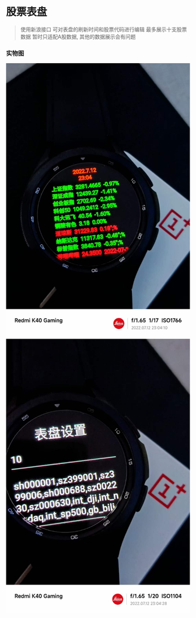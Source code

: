 # 股票表盘
>使用新浪接口
> 可对表盘的刷新时间和股票代码进行编辑
> 最多展示十支股票数据
> 暂时只适配A股数据, 其他的数据展示会有问题

### 实物图
![](./images/1.jpg)
![](./images/2.jpg)
